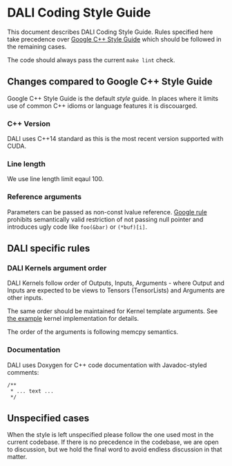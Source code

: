 # DALI Coding Style Guide

This document describes DALI Coding Style Guide. Rules specified here take precedence
over [Google C++ Style Guide](https://google.github.io/styleguide/cppguide.html) which should
be followed in the remaining cases.

The code should always pass the current `make lint` check.

## Changes compared to Google C++ Style Guide

Google C++ Style Guide is the default *style* guide. In places where it limits use of common
C++ idioms or language features it is discouarged.

### C++ Version

DALI uses C++14 standard as this is the most recent version supported with CUDA.

### Line length

We use line length limit eqaul 100.

### Reference arguments

Parameters can be passed as non-const lvalue reference. [Google rule](https://google.github.io/styleguide/cppguide.html#Reference_Arguments)
prohibits semantically valid restriction of not passing null pointer
and introduces ugly code like `foo(&bar)` or `(*buf)[i]`.

## DALI specific rules

### DALI Kernels argument order

DALI Kernels follow order of Outputs, Inputs, Arguments - where Output and Inputs are
expected to be views to Tensors (TensorLists) and Arguments are other inputs.

The same order should be maintained for Kernel template arguments.
See [the example](dali/kernels/kernel.h) kernel implementation for details.

The order of the arguments is following memcpy semantics.

### Documentation

DALI uses Doxygen for C++ code documentation with Javadoc-styled comments:

```
/**
 * ... text ...
 */
```


## Unspecified cases

When the style is left unspecified please follow the one used most in the current codebase.
If there is no precedence in the codebase, we are open to discussion, but we hold the final
word to avoid endless discussion in that matter.